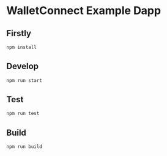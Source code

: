 # WalletConnect Example Dapp

## Firstly
```bash
npm install
```

## Develop

```bash
npm run start
```

## Test

```bash
npm run test
```

## Build

```bash
npm run build
```
